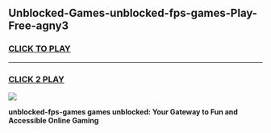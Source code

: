 
## Unblocked-Games-unblocked-fps-games-Play-Free-agny3
<h3>
<a href="https://premium76.site?title=unblocked-fps-games&ref=18A">CLICK TO PLAY</a></h3>
<hr>

<h3>
<a href="https://premium76.site?title=unblocked-fps-games&ref=18A">CLICK 2 PLAY</a>
  
</h3>

<a href="https://premium76.site?title=unblocked-fps-games&ref=18A"><img src="https://clearcache.store/games.png"></a>


**unblocked-fps-games games unblocked: Your Gateway to Fun and Accessible Online Gaming**
